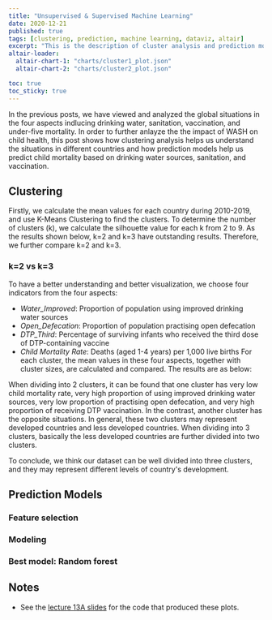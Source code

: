 ```yaml
---
title: "Unsupervised & Supervised Machine Learning"
date: 2020-12-21
published: true
tags: [clustering, prediction, machine learning, dataviz, altair]
excerpt: "This is the description of cluster analysis and prediction models."
altair-loader:
  altair-chart-1: "charts/cluster1_plot.json"
  altair-chart-2: "charts/cluster2_plot.json"

toc: true
toc_sticky: true
---
```


In the previous posts, we have viewed and analyzed the global situations in the four aspects indlucing drinking water, sanitation, vaccination, and under-five mortality. In order to further anlayze the the impact of WASH on child health, this post shows how clustering analysis helps us understand the situations in different countries and how prediction models help us predict child mortality based on drinking water sources, sanitation, and vaccination.

## Clustering

Firstly, we calculate the mean values for each country during 2010-2019, and use K-Means Clustering to find the clusters. To determine the number of clusters (k), we calculate the silhouette value for each k from 2 to 9. As the results shown below, k=2 and k=3 have outstanding results. Therefore, we further compare k=2 and k=3.

### k=2 vs k=3
To have a better understanding and better visualization, we choose four indicators from the four aspects: 
* *Water_Improved*: Proportion of population using improved drinking water sources
* *Open_Defecation*: Proportion of population practising open defecation
* *DTP_Third*: Percentage of surviving infants who received the third dose of DTP-containing vaccine
* *Child Mortality Rate*: Deaths (aged 1-4 years) per 1,000 live births
For each cluster, the mean values in these four aspects, together with cluster sizes, are calculated and compared. The results are as below:

When dividing into 2 clusters, it can be found that one cluster has very low child mortality rate, very high proportion of using improved drinking water sources, very low proportion of practising open defecation, and very high proportion of receiving DTP vaccination. In the contrast, another cluster has the opposite situations. In general, these two clusters may represent developed countries and less developed countries. When dividing into 3 clusters, basically the less developed countries are further divided into two clusters.

<div id="altair-chart-1"></div>
<div id="altair-chart-2"></div>

To conclude, we think our dataset can be well divided into three clusters, and they may represent different levels of country's development.

## Prediction Models

### Feature selection


### Modeling

### Best model: Random forest

## Notes

- See the [lecture 13A slides](https://github.com/MUSA-550-Fall-2020/week-13/blob/master/lecture-13A.ipynb) for the code that produced these plots.
